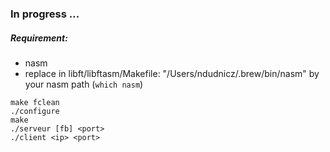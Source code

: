 ### In progress ...

##### Requirement:
  - nasm
  - replace in libft/libftasm/Makefile:
    "/Users/ndudnicz/.brew/bin/nasm" by your nasm path (`which nasm`)

```shell
make fclean
./configure
make
./serveur [fb] <port>
./client <ip> <port>
``` 
